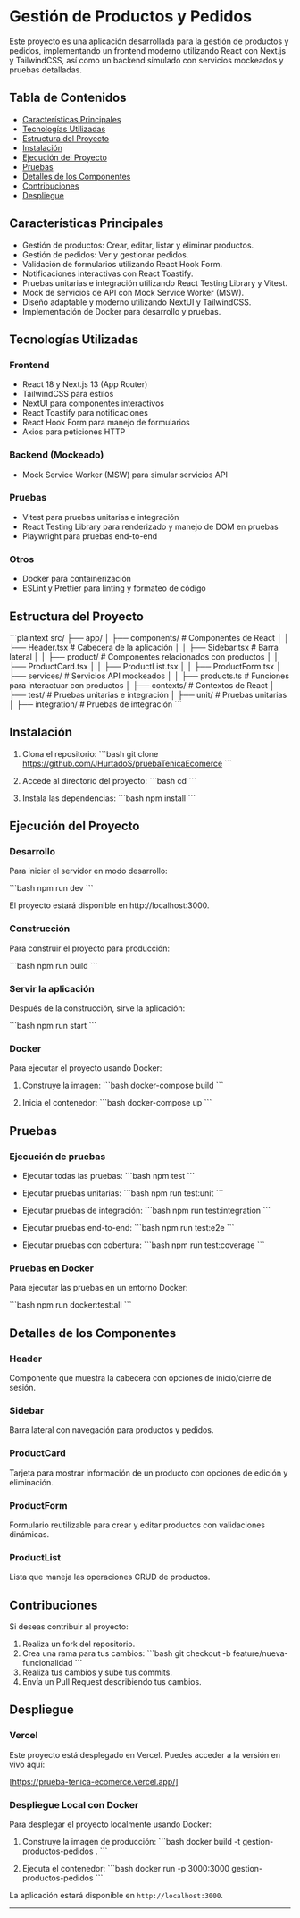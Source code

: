 # Gestión de Productos y Pedidos

Este proyecto es una aplicación desarrollada para la gestión de productos y pedidos, implementando un frontend moderno utilizando React con Next.js y TailwindCSS, así como un backend simulado con servicios mockeados y pruebas detalladas.

## Tabla de Contenidos

- [Características Principales](#características-principales)
- [Tecnologías Utilizadas](#tecnologías-utilizadas)
- [Estructura del Proyecto](#estructura-del-proyecto)
- [Instalación](#instalación)
- [Ejecución del Proyecto](#ejecución-del-proyecto)
- [Pruebas](#pruebas)
- [Detalles de los Componentes](#detalles-de-los-componentes)
- [Contribuciones](#contribuciones)
- [Despliegue](#despliegue)

## Características Principales

- Gestión de productos: Crear, editar, listar y eliminar productos.
- Gestión de pedidos: Ver y gestionar pedidos.
- Validación de formularios utilizando React Hook Form.
- Notificaciones interactivas con React Toastify.
- Pruebas unitarias e integración utilizando React Testing Library y Vitest.
- Mock de servicios de API con Mock Service Worker (MSW).
- Diseño adaptable y moderno utilizando NextUI y TailwindCSS.
- Implementación de Docker para desarrollo y pruebas.

## Tecnologías Utilizadas

### Frontend

- React 18 y Next.js 13 (App Router)
- TailwindCSS para estilos
- NextUI para componentes interactivos
- React Toastify para notificaciones
- React Hook Form para manejo de formularios
- Axios para peticiones HTTP

### Backend (Mockeado)

- Mock Service Worker (MSW) para simular servicios API

### Pruebas

- Vitest para pruebas unitarias e integración
- React Testing Library para renderizado y manejo de DOM en pruebas
- Playwright para pruebas end-to-end

### Otros

- Docker para containerización
- ESLint y Prettier para linting y formateo de código

## Estructura del Proyecto

\`\`\`plaintext
src/
├── app/
│ ├── components/ # Componentes de React
│ │ ├── Header.tsx # Cabecera de la aplicación
│ │ ├── Sidebar.tsx # Barra lateral
│ │ ├── product/ # Componentes relacionados con productos
│ │ ├── ProductCard.tsx
│ │ ├── ProductList.tsx
│ │ ├── ProductForm.tsx
│ ├── services/ # Servicios API mockeados
│ │ ├── products.ts # Funciones para interactuar con productos
│ ├── contexts/ # Contextos de React
│ ├── test/ # Pruebas unitarias e integración
│ ├── unit/ # Pruebas unitarias
│ ├── integration/ # Pruebas de integración
\`\`\`

## Instalación

1. Clona el repositorio:
   \`\`\`bash
   git clone <https://github.com/JHurtadoS/pruebaTenicaEcomerce>
   \`\`\`

2. Accede al directorio del proyecto:
   \`\`\`bash
   cd <pruebaTenicaEcomerce>
   \`\`\`

3. Instala las dependencias:
   \`\`\`bash
   npm install
   \`\`\`

## Ejecución del Proyecto

### Desarrollo

Para iniciar el servidor en modo desarrollo:

\`\`\`bash
npm run dev
\`\`\`

El proyecto estará disponible en http://localhost:3000.

### Construcción

Para construir el proyecto para producción:

\`\`\`bash
npm run build
\`\`\`

### Servir la aplicación

Después de la construcción, sirve la aplicación:

\`\`\`bash
npm run start
\`\`\`

### Docker

Para ejecutar el proyecto usando Docker:

1. Construye la imagen:
   \`\`\`bash
   docker-compose build
   \`\`\`

2. Inicia el contenedor:
   \`\`\`bash
   docker-compose up
   \`\`\`

## Pruebas

### Ejecución de pruebas

- Ejecutar todas las pruebas:
  \`\`\`bash
  npm test
  \`\`\`

- Ejecutar pruebas unitarias:
  \`\`\`bash
  npm run test:unit
  \`\`\`

- Ejecutar pruebas de integración:
  \`\`\`bash
  npm run test:integration
  \`\`\`

- Ejecutar pruebas end-to-end:
  \`\`\`bash
  npm run test:e2e
  \`\`\`

- Ejecutar pruebas con cobertura:
  \`\`\`bash
  npm run test:coverage
  \`\`\`

### Pruebas en Docker

Para ejecutar las pruebas en un entorno Docker:

\`\`\`bash
npm run docker:test:all
\`\`\`

## Detalles de los Componentes

### Header

Componente que muestra la cabecera con opciones de inicio/cierre de sesión.

### Sidebar

Barra lateral con navegación para productos y pedidos.

### ProductCard

Tarjeta para mostrar información de un producto con opciones de edición y eliminación.

### ProductForm

Formulario reutilizable para crear y editar productos con validaciones dinámicas.

### ProductList

Lista que maneja las operaciones CRUD de productos.

## Contribuciones

Si deseas contribuir al proyecto:

1. Realiza un fork del repositorio.
2. Crea una rama para tus cambios:
   \`\`\`bash
   git checkout -b feature/nueva-funcionalidad
   \`\`\`
3. Realiza tus cambios y sube tus commits.
4. Envía un Pull Request describiendo tus cambios.

## Despliegue

### Vercel

Este proyecto está desplegado en Vercel. Puedes acceder a la versión en vivo aquí:

[https://prueba-tenica-ecomerce.vercel.app/]

### Despliegue Local con Docker

Para desplegar el proyecto localmente usando Docker:

1. Construye la imagen de producción:
   \`\`\`bash
   docker build -t gestion-productos-pedidos .
   \`\`\`

2. Ejecuta el contenedor:
   \`\`\`bash
   docker run -p 3000:3000 gestion-productos-pedidos
   \`\`\`

La aplicación estará disponible en `http://localhost:3000`.

---
